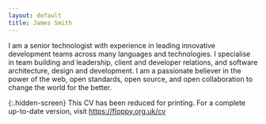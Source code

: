 ```yaml
---
layout: default
title: James Smith
---
```

I am a senior technologist with experience in leading innovative development teams across many languages and technologies. I specialise in team building and leadership, client and developer relations, and software architecture, design and development. I am a passionate believer in the power of the web, open standards, open source, and open collaboration to change the world for the better.

{:.hidden-screen}
This CV has been reduced for printing. For a complete up-to-date version, visit https://floppy.org.uk/cv
